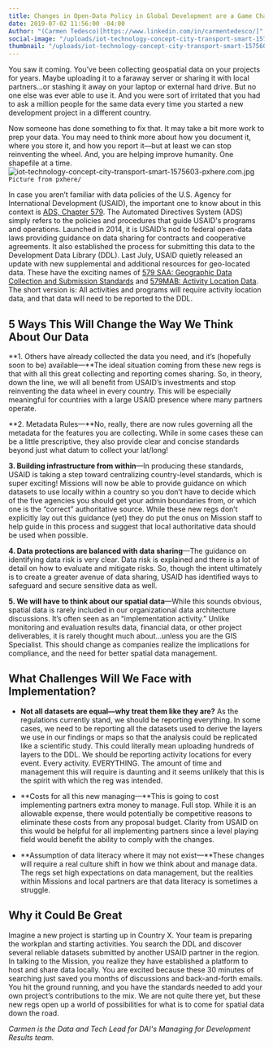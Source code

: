 ```yaml
---
title: Changes in Open-Data Policy in Global Development are a Game Changer
date: 2019-07-02 11:56:00 -04:00
Author: "(Carmen Tedesco)[https://www.linkedin.com/in/carmentedesco/]"
social-image: "/uploads/iot-technology-concept-city-transport-smart-1575603-pxhere.com.jpg"
thumbnail: "/uploads/iot-technology-concept-city-transport-smart-1575603-pxhere.com.jpg"
---
```


You saw it coming. You’ve been collecting geospatial data on your projects for years. Maybe uploading it to a faraway server or sharing it with local partners…or stashing it away on your laptop or external hard drive. But no one else was ever able to use it. And you were sort of irritated that you had to ask a million people for the same data every time you started a new development project in a different country.

<!--more-->

Now someone has done something to fix that. It may take a bit more work to prep your data. You may need to think more about how you document it, where you store it, and how you report it—but at least we can stop reinventing the wheel. And, you are helping improve humanity. One shapefile at a time.
![iot-technology-concept-city-transport-smart-1575603-pxhere.com.jpg](/uploads/iot-technology-concept-city-transport-smart-1575603-pxhere.com.jpg)`Picture from pxhere/`

In case you aren’t familiar with data policies of the U.S. Agency for International Development (USAID), the important one to know about in this context is [ADS, Chapter 579](https://www.usaid.gov/ads/policy/500/579). The Automated Directives System (ADS) simply refers to the policies and procedures that guide USAID's programs and operations. Launched in 2014, it is USAID’s nod to federal open-data laws providing guidance on data sharing for contracts and cooperative agreements. It also established the process for submitting this data to the Development Data Library (DDL). Last July, USAID quietly released an update with new supplemental and additional resources for geo-located data. These have the exciting names of [579 SAA: Geographic Data Collection and Submission Standards](https://www.usaid.gov/sites/default/files/documents/15396/579saa.pdf) and [579MAB: Activity Location Data](https://www.usaid.gov/sites/default/files/documents/15396/579mab.pdf). The short version is: All activities and programs will require activity location data, and that data will need to be reported to the DDL.

## 5 Ways This Will Change the Way We Think About Our Data

\*\*1. Others have already collected the data you need, and it’s (hopefully soon to be) available—\*\*The ideal situation coming from these new regs is that with all this great collecting and reporting comes sharing. So, in theory, down the line, we will all benefit from USAID’s investments and stop reinventing the data wheel in every country. This will be especially meaningful for countries with a large USAID presence where many partners operate.

\*\*2. Metadata Rules—\*\*No, really, there are now rules governing all the metadata for the features you are collecting. While in some cases these can be a little prescriptive, they also provide clear and concise standards beyond just what datum to collect your lat/long!

**3. Building infrastructure from within**—In producing these standards, USAID is taking a step toward centralizing country-level standards, which is super exciting! Missions will now be able to provide guidance on which datasets to use locally within a country so you don’t have to decide which of the five agencies you should get your admin boundaries from, or which one is the “correct” authoritative source. While these new regs don’t explicitly lay out this guidance (yet) they do put the onus on Mission staff to help guide in this process and suggest that local authoritative data should be used when possible.

**4. Data protections are balanced with data sharing**—The guidance on identifying data risk is very clear. Data risk is explained and there is a lot of detail on how to evaluate and mitigate risks. So, though the intent ultimately is to create a greater avenue of data sharing, USAID has identified ways to safeguard and secure sensitive data as well.

**5. We will have to think about our spatial data**—While this sounds obvious, spatial data is rarely included in our organizational data architecture discussions. It’s often seen as an “implementation activity.” Unlike monitoring and evaluation results data, financial data, or other project deliverables, it is rarely thought much about…unless you are the GIS Specialist. This should change as companies realize the implications for compliance, and the need for better spatial data management.

## What Challenges Will We Face with Implementation?

* **Not all datasets are equal—why treat them like they are?** As the regulations currently stand, we should be reporting everything. In some cases, we need to be reporting all the datasets used to derive the layers we use in our findings or maps so that the analysis could be replicated like a scientific study. This could literally mean uploading hundreds of layers to the DDL. We should be reporting activity locations for every event. Every activity. EVERYTHING. The amount of time and management this will require is daunting and it seems unlikely that this is the spirit with which the reg was intended.


* \*\*Costs for all this new managing—\*\*This is going to cost implementing partners extra money to manage. Full stop. While it is an allowable expense, there would potentially be competitive reasons to eliminate these costs from any proposal budget. Clarity from USAID on this would be helpful for all implementing partners since a level playing field would benefit the ability to comply with the changes.


* \*\*Assumption of data literacy where it may not exist—\*\*These changes will require a real culture shift in how we think about and manage data. The regs set high expectations on data management, but the realities within Missions and local partners are that data literacy is sometimes a struggle.

## Why it Could Be Great

Imagine a new project is starting up in Country X. Your team is preparing the workplan and starting activities. You search the DDL and discover several reliable datasets submitted by another USAID partner in the region. In talking to the Mission, you realize they have established a platform to host and share data locally. You are excited because these 30 minutes of searching just saved you months of discussions and back-and-forth emails. You hit the ground running, and you have the standards needed to add your own project’s contributions to the mix. We are not quite there yet, but these new regs open up a world of possibilities for what is to come for spatial data down the road.

*Carmen is the Data and Tech Lead for DAI's Managing for Development Results team.*